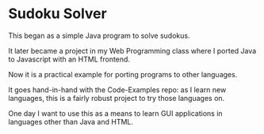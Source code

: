 # Sudoku Solver
This began as a simple Java program to solve sudokus.

It later became a project in my Web Programming class where I ported Java to Javascript with an HTML frontend.

Now it is a practical example for porting programs to other languages.

It goes hand-in-hand with the Code-Examples repo: as I learn new languages, this is a fairly robust project to try those languages on.

One day I want to use this as a means to learn GUI applications in languages other than Java and HTML.
